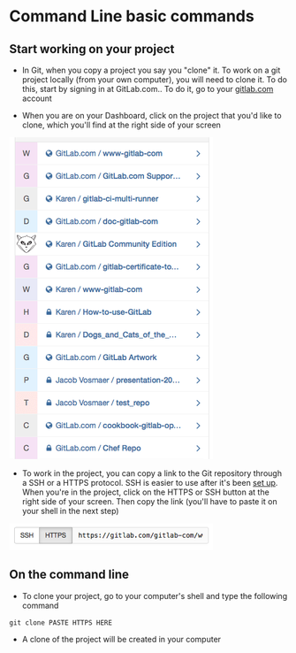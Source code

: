 # Command Line basic commands

## Start working on your project

* In Git, when you copy a project you say you "clone" it. To work on a git project locally (from your own computer), you will need to clone it. To do this, start by signing in at GitLab.com.. To do it, go to your [gitlab.com](https://gitlab.com) account

* When you are on your Dashboard, click on the project that you'd like to clone, which you'll find at the right side of your screen

![Select a project](basicsimages/select_project.png)

* To work in the project, you can copy a link to the Git repository through a SSH or a HTTPS protocol. SSH is easier to use after it's been [set up](create-your-ssh-keys.md). When you're in the project, click on the HTTPS or SSH button at the right side of your screen. Then copy the link (you'll have to paste it on your shell in the next step)

![Copy the HTTPS](basicsimages/https.png)

## On the command line

* To clone your project, go to your computer's shell and type the following command

```
git clone PASTE HTTPS HERE
```

* A clone of the project will be created in your computer
